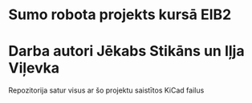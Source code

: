 # Sumo robota projekts kursā EIB2

# Darba autori Jēkabs Stikāns un Iļja Viļevka

Repozitorija satur visus ar šo projektu saistītos KiCad failus

